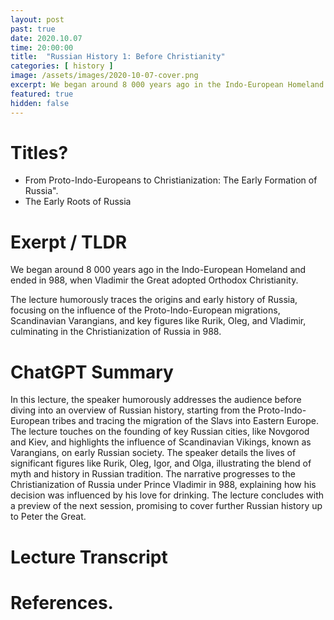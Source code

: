 ```yaml
---
layout: post
past: true
date: 2020.10.07
time: 20:00:00
title:  "Russian History 1: Before Christianity"
categories: [ history ]
image: /assets/images/2020-10-07-cover.png
excerpt: We began around 8 000 years ago in the Indo-European Homeland and ended in 988, when Vladimir the Great adopted Orthodox Christianity.
featured: true
hidden: false
---
```


# Titles?

* From Proto-Indo-Europeans to Christianization: The Early Formation of Russia".
* The Early Roots of Russia

# Exerpt / TLDR

We began around 8 000 years ago in the Indo-European Homeland and ended in 988, when Vladimir the Great adopted Orthodox Christianity.

The lecture humorously traces the origins and early history of Russia, focusing on the influence of the Proto-Indo-European migrations, Scandinavian Varangians, and key figures like Rurik, Oleg, and Vladimir, culminating in the Christianization of Russia in 988.

# ChatGPT Summary

In this lecture, the speaker humorously addresses the audience before diving into an overview of Russian history, starting from the Proto-Indo-European tribes and tracing the migration of the Slavs into Eastern Europe. The lecture touches on the founding of key Russian cities, like Novgorod and Kiev, and highlights the influence of Scandinavian Vikings, known as Varangians, on early Russian society. The speaker details the lives of significant figures like Rurik, Oleg, Igor, and Olga, illustrating the blend of myth and history in Russian tradition. The narrative progresses to the Christianization of Russia under Prince Vladimir in 988, explaining how his decision was influenced by his love for drinking. The lecture concludes with a preview of the next session, promising to cover further Russian history up to Peter the Great.

# Lecture Transcript

# References.
